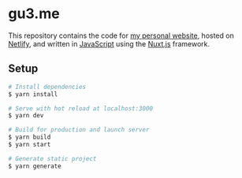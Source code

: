 # gu3.me

This repository contains the code for [my personal website](https://peter-r-g.xyz/), hosted on [Netlify](https://www.netlify.com/), and written in [JavaScript](https://www.javascript.com/) using the [Nuxt.js](https://nuxtjs.org/) framework.
## Setup

```bash
# Install dependencies
$ yarn install

# Serve with hot reload at localhost:3000
$ yarn dev

# Build for production and launch server
$ yarn build
$ yarn start

# Generate static project
$ yarn generate
```
